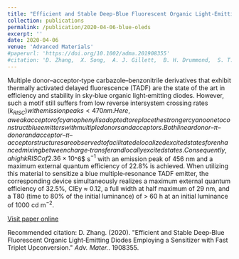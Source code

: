 ```yaml
---
title: "Efficient and Stable Deep‐Blue Fluorescent Organic Light‐Emitting Diodes Employing a Sensitizer with Fast Triplet Upconversion"
collection: publications
permalink: /publication/2020-04-06-blue-oleds
excerpt: ''
date: 2020-04-06
venue: 'Advanced Materials'
#paperurl: 'https://doi.org/10.1002/adma.201908355'
#citation: 'D. Zhang,  X. Song,  A. J. Gillett,  B. H. Drummond,  S. T. E. Jones,  G. Li,  H. He,  M. Cai,  D. Credgington,  L. Duan (2020). &quot;Efficient and Stable Deep‐Blue Fluorescent Organic Light‐Emitting Diodes Employing a Sensitizer with Fast Triplet Upconversion.&quot; <i>Adv. Mater.</i>. 1908355.'
---
```


Multiple donor–acceptor‐type carbazole–benzonitrile derivatives that exhibit thermally activated delayed fluorescence (TADF) are the state of the art in efficiency and stability in sky‐blue organic light‐emitting diodes. However, such a motif still suffers from low reverse intersystem crossing rates ($k_{RISC}) with emission peaks <470 nm. Here, a weak acceptor of cyanophenyl is adopted to replace the stronger cyano one to construct blue emitters with multiple donors and acceptors. Both linear donor–π–donor and acceptor–π–acceptor structures are observed to facilitate delocalized excited states for enhanced mixing between charge‐transfer and locally excited states. Consequently, a high kRISC of 2.36×10$^6$ s$^{−1}$ with an emission peak of 456 nm and a maximum external quantum efficiency of 22.8% is achieved. When utilizing this material to sensitize a blue multiple‐resonance TADF emitter, the corresponding device simultaneously realizes a maximum external quantum efficiency of 32.5%, CIEy ≈ 0.12, a full width at half maximum of 29 nm, and a T80 (time to 80% of the initial luminance) of > 60 h at an initial luminance of 1000 cd m$^{−2}$.

[Visit paper online](https://doi.org/10.1002/adma.201908355)

Recommended citation: D. Zhang. (2020). "Efficient and Stable Deep‐Blue Fluorescent Organic Light‐Emitting Diodes Employing a Sensitizer with Fast Triplet Upconversion." <i>Adv. Mater.</i>. 1908355.
